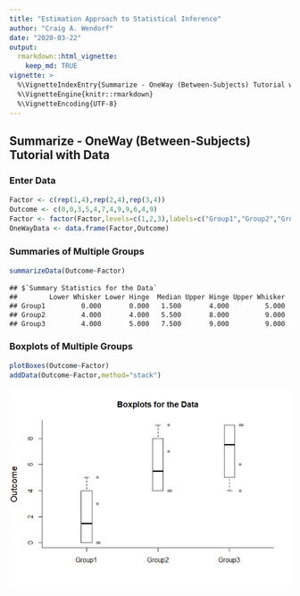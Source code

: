 ```yaml
---
title: "Estimation Approach to Statistical Inference"
author: "Craig A. Wendorf"
date: "2020-03-22"
output: 
  rmarkdown::html_vignette:
    keep_md: TRUE
vignette: >
  %\VignetteIndexEntry{Summarize - OneWay (Between-Subjects) Tutorial with Data}
  %\VignetteEngine{knitr::rmarkdown}
  %\VignetteEncoding{UTF-8}
---
```






## Summarize - OneWay (Between-Subjects) Tutorial with Data

### Enter Data


```r
Factor <- c(rep(1,4),rep(2,4),rep(3,4))
Outcome <- c(0,0,3,5,4,7,4,9,9,6,4,9)
Factor <- factor(Factor,levels=c(1,2,3),labels=c("Group1","Group2","Group3"))
OneWayData <- data.frame(Factor,Outcome)
```

### Summaries of Multiple Groups


```r
summarizeData(Outcome~Factor)
```

```
## $`Summary Statistics for the Data`
##        Lower Whisker Lower Hinge  Median Upper Hinge Upper Whisker
## Group1         0.000       0.000   1.500       4.000         5.000
## Group2         4.000       4.000   5.500       8.000         9.000
## Group3         4.000       5.000   7.500       9.000         9.000
```

### Boxplots of Multiple Groups


```r
plotBoxes(Outcome~Factor)
addData(Outcome~Factor,method="stack")
```

![](figures/SummarizeOneWay-Boxes-1.png)<!-- -->
